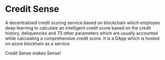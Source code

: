 # Credit Sense
A decentralised credit scoring service based on blockchain which employes deep learning to calculate an intelligent credit score based on the credit history, deliquencies and 73 other parameters which are usually accounted while calculating a comprehensive credit score. It is a DApp which is hosted on azure blockhain as a service

Credit Sense makes Sense!


